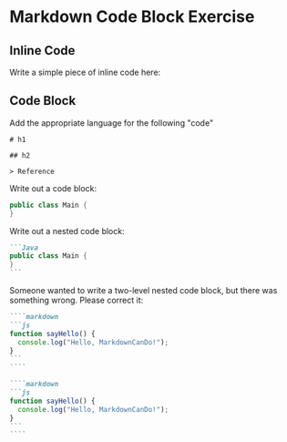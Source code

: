# Markdown Code Block Exercise

## Inline Code

Write a simple piece of inline code here:

## Code Block

Add the appropriate language for the following "code"

```
# h1

## h2

> Reference
```

Write out a code block:

```Java
public class Main {
}
```

Write out a nested code block:

````markdown
```Java
public class Main {
}
```
````

Someone wanted to write a two-level nested code block, but there was something wrong. Please correct it:

`````markdown
````markdown
```js
function sayHello() {
  console.log("Hello, MarkdownCanDo!");
}
```
````

````markdown
```js
function sayHello() {
  console.log("Hello, MarkdownCanDo!");
}
```
````
`````
